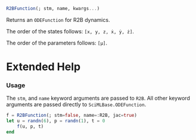 ```julia
R2BFunction(; stm, name, kwargs...)

```

Returns an `ODEFunction` for R2B dynamics.

The order of the states follows: `[x, y, z, ẋ, ẏ, ż]`.

The order of the parameters follows: `[μ]`.

# Extended Help

### Usage

The `stm`, and `name` keyword arguments are passed to `R2B`. All other keyword arguments are passed directly to `SciMLBase.ODEFunction`.

```julia
f = R2BFunction(; stm=false, name=:R2B, jac=true)
let u = randn(6), p = randn(1), t = 0
    f(u, p, t)
end
```
